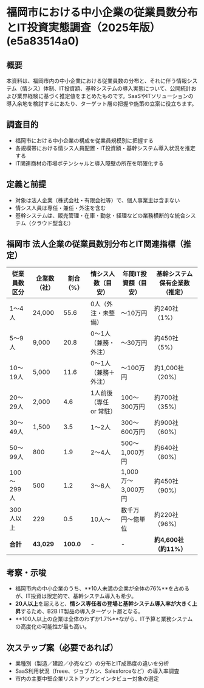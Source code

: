 # 福岡市における中小企業の従業員数分布とIT投資実態調査（2025年版）(e5a83514a0)

## 概要

本資料は、福岡市内の中小企業における従業員数の分布と、それに伴う情報システム（情シス）体制、IT投資額、基幹システムの導入実態について、公開統計および業界経験に基づく推定値をまとめたものです。SaaSやITソリューションの導入余地を検討するにあたり、ターゲット層の把握や施策の立案に役立ちます。

## 調査目的

- 福岡市における中小企業の構成を従業員規模別に把握する
- 各規模帯における情シス人員配置・IT投資額・基幹システム導入状況を推定する
- IT関連商材の市場ポテンシャルと導入障壁の所在を明確化する

## 定義と前提

- 対象は法人企業（株式会社・有限会社等）で、個人事業主は含まない
- 情シス人員は専任・兼任・外注を含む
- 基幹システムは、販売管理・在庫・勤怠・経理などの業務横断的な統合システム（クラウド型含む）

## 福岡市 法人企業の従業員数別分布とIT関連指標（推定）

| 従業員数区分 | 企業数（社） | 割合（%） | 情シス人数（目安） | 年間IT投資額（目安） | 基幹システム保有企業数（推定） |
|---------------|---------------|------------|----------------------|------------------------|-------------------------------|
| 1～4人        | 24,000        | 55.6       | 0人（外注・未整備）     | ～10万円                | 約240社（1%）                |
| 5～9人        | 9,000         | 20.8       | 0〜1人（兼務・外注）    | ～30万円                | 約450社（5%）                |
| 10～19人      | 5,000         | 11.6       | 0〜1人（兼務＋外注）    | ～100万円               | 約1,000社（20%）             |
| 20～29人      | 2,000         | 4.6        | 1人前後（専任 or 常駐） | 100〜300万円            | 約700社（35%）              |
| 30～49人      | 1,500         | 3.5        | 1〜2人                 | 300〜600万円            | 約900社（60%）              |
| 50～99人      | 800           | 1.9        | 2〜4人                 | 500〜1,000万円          | 約640社（80%）              |
| 100～299人    | 500           | 1.2        | 3〜6人                 | 1,000万〜3,000万円      | 約450社（90%）              |
| 300人以上     | 229           | 0.5        | 10人〜                 | 数千万円〜億単位         | 約220社（96%）              |
| **合計**       | **43,029**    | **100.0**  | -                    | -                      | **約4,600社（約11%）**       |

## 考察・示唆

- 福岡市内の中小企業のうち、**10人未満の企業が全体の76%**を占めるが、IT投資は限定的で、基幹システム導入も希少。
- **20人以上**を超えると、**情シス専任者の登場と基幹システム導入率が大きく上昇**するため、B2B IT製品の導入ターゲット層となる。
- **100人以上の企業は全体のわずか1.7%**ながら、IT予算と業務システムの高度化の可能性が最も高い。

## 次ステップ案（必要であれば）

- 業種別（製造／建設／小売など）の分布とIT成熟度の違いを分析
- SaaS利用状況（freee、ジョブカン、Salesforceなど）の導入率調査
- 市内の主要中堅企業リストアップとインタビュー対象の選定

